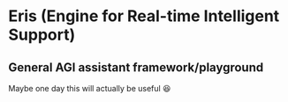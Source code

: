 # Eris (Engine for Real-time Intelligent Support)

## General AGI assistant framework/playground

Maybe one day this will actually be useful :laughing: